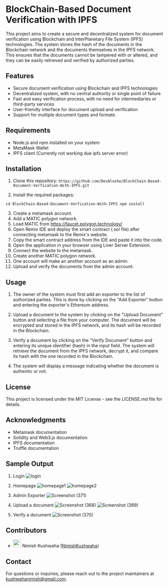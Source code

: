 # BlockChain-Based Document Verification with IPFS

This project aims to create a secure and decentralized system for document verification using Blockchain and InterPlanetary File System (IPFS) technologies. The system stores the hash of the documents in the Blockchain network and the documents themselves in the IPFS network. This ensures that the documents cannot be tampered with or altered, and they can be easily retrieved and verified by authorized parties.

## Features

- Secure document verification using Blockchain and IPFS technologies
- Decentralized system, with no central authority or single point of failure
- Fast and easy verification process, with no need for intermediaries or third-party services
- User-friendly interface for document upload and verification
- Support for multiple document types and formats

## Requirements

- Node.js and npm installed on your system
- MetaMask Wallet
- IPFS client (Currently not working due ipfs server error)

## Installation

1. Clone this repository: 
``https://github.com/DevAloshe/BlockChain-Based-Document-Verfication-With-IPFS.git``


2. Install the required packages:

``cd BlockChain-Based-Document-Verfication-With-IPFS
npm install``

3. Create a metamask account.
4. Add a MATIC polygon network.
5. Load MATIC from https://faucet.polygon.technology/
6. Open Remix IDE and deploy the smart contract (.sol file) after connecting metamask to the Remix's website.
7. Copy the smart contract address from the IDE and paste it into the code.
8. Open the application in your browser using Liver Server Extension.
9. Connect the website to the metamask.
10. Create another MATIC polygon network.
11. One account will make an another account as an admin.
12. Upload and verify the documents from the admin account.


## Usage

1. The owner of the system must first add an exporter to the list of authorized parties. This is done by clicking on the "Add Exporter" button and entering the exporter's Ethereum address.
2. Upload a document to the system by clicking on the "Upload Document" button and selecting a file from your computer. The document will be encrypted and stored in the IPFS network, and its hash will be recorded in the Blockchain.

3. Verify a document by clicking on the "Verify Document" button and entering its unique identifier (hash) in the input field. The system will retrieve the document from the IPFS network, decrypt it, and compare its hash with the one recorded in the Blockchain.

4. The system will display a message indicating whether the document is authentic or not.

## License

This project is licensed under the MIT License - see the LICENSE.md file for details.

## Acknowledgments
- Metamask documentation
- Solidity and Web3.js documentation
- IPFS documentation
- Truffle documentation

## Sample Output
1. Login
![login](https://github.com/NimishKushwaha/BlockVerify---An-IPFS-Based-Document-Verification-using-Blockchain/assets/128953212/62119a2c-95ac-4a03-ade8-5df8ca5c419f)

2. Homepage
![homepage1](https://github.com/NimishKushwaha/BlockVerify---An-IPFS-Based-Document-Verification-using-Blockchain/assets/128953212/6b450e79-39e0-4d38-9933-1b190be948f9)
![homepage2](https://github.com/NimishKushwaha/BlockVerify---An-IPFS-Based-Document-Verification-using-Blockchain/assets/128953212/2c848495-628f-47b3-8d23-84158f07198c)
   
3. Admin Exporter
![Screenshot (371)](https://github.com/NimishKushwaha/BlockVerify---An-IPFS-Based-Document-Verification-using-Blockchain/assets/128953212/c3bef3ac-0215-432a-82b2-9306b2f63146)

4. Upload a document
   ![Screenshot (368)](https://github.com/NimishKushwaha/BlockVerify---An-IPFS-Based-Document-Verification-using-Blockchain/assets/128953212/13b63fe2-b681-4d4f-a5fa-aa9910a3f5ea)
![Screenshot (369)](https://github.com/NimishKushwaha/BlockVerify---An-IPFS-Based-Document-Verification-using-Blockchain/assets/128953212/3dc0e9de-2a09-4c57-a8c5-bf0758574e3b)

5. Verify a document
   ![Screenshot (370)](https://github.com/NimishKushwaha/BlockVerify---An-IPFS-Based-Document-Verification-using-Blockchain/assets/128953212/5710d5c1-629c-41e5-af57-62c8e970b7ba)


## Contributors

- <img src="https://github.com/NimishKushwaha.png" width="25" height="25" style="border-radius: 5;"> Nimish Kushwaha ([NimishKushwaha](https://github.com/NimishKushwaha))
<!--- <img src="https://github.com/bikrant07.png" width="25" height="25" style="border-radius: 5;"> Ayush Kushwaha ([bikrant07](https://github.com/bikrant07))
- <img src="https://github.com/Gungunkhaitan.png" width="25" height="25" style="border-radius: 5;"> Aashutosh Kumar Pandit ([Gungunkhaitan](https://github.com/Gungunkhaitan)) -->


## Contact

For questions or inquiries, please reach out to the project maintainers at [kushwahanimish@gmail.com](mailto:kushwahanimish@gmail.com).



